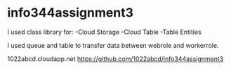 # info344assignment3

I used class library for: 
    -Cloud Storage
    -Cloud Table
    -Table Entities

I used queue and table to transfer data between webrole and workerrole.






1022abcd.cloudapp.net
https://github.com/1022abcd/info344assignment3